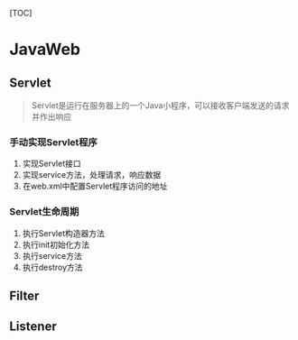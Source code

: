 [TOC]

# JavaWeb

## Servlet

> Servlet是运行在服务器上的一个Java小程序，可以接收客户端发送的请求并作出响应

### 手动实现Servlet程序

1. 实现Servlet接口
2. 实现service方法，处理请求，响应数据
3. 在web.xml中配置Servlet程序访问的地址

### Servlet生命周期

1. 执行Servlet构造器方法
2. 执行init初始化方法
3. 执行service方法
4. 执行destroy方法



## Filter

## Listener



